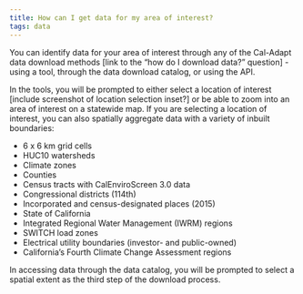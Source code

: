 ```yaml
---
title: How can I get data for my area of interest?
tags: data
---
```


You can identify data for your area of interest through any of the Cal-Adapt data download methods [link to the “how do I download data?” question] - using a tool, through the data download catalog, or using the API.

In the tools, you will be prompted to either select a location of interest [include screenshot of location selection inset?] or be able to zoom into an area of interest on a statewide map. If you are selecting a location of interest, you can also spatially aggregate data with a variety of inbuilt boundaries:
- 6 x 6 km grid cells
- HUC10 watersheds
- Climate zones
- Counties
- Census tracts with CalEnviroScreen 3.0 data
- Congressional districts (114th)
- Incorporated and census-designated places (2015)
- State of California
- Integrated Regional Water Management (IWRM) regions
- SWITCH load zones
- Electrical utility boundaries (investor- and public-owned)
- California’s Fourth Climate Change Assessment regions

In accessing data through the data catalog, you will be prompted to select a spatial extent as the third step of the download process.

